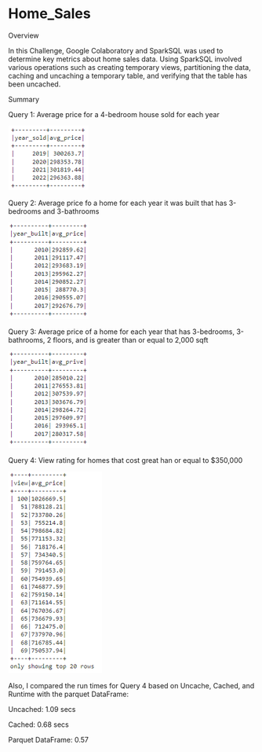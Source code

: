 # Home_Sales

Overview

In this Challenge, Google Colaboratory and SparkSQL was used to determine key metrics about home sales data. Using SparkSQL involved various operations such as creating temporary views, partitioning the data, caching and uncaching a temporary table, and verifying that the table has been uncached.

Summary

Query 1: Average price for a 4-bedroom house sold for each year


![Alt text](image.png)


Query 2: Average price fo a home for each year it was built that has 3-bedrooms and 3-bathrooms


![Alt text](image-1.png)



Query 3: Average price of a home for each year that has 3-bedrooms, 3-bathrooms, 2 floors, and is greater than or equal to 2,000 sqft


![Alt text](image-3.png)


Query 4: View rating for homes that cost great han or equal to $350,000


![Alt text](image-4.png)


Also, I compared the run times for Query 4 based on Uncache, Cached, and Runtime with the parquet DataFrame:

Uncached: 1.09 secs

Cached: 0.68 secs

Parquet DataFrame: 0.57



